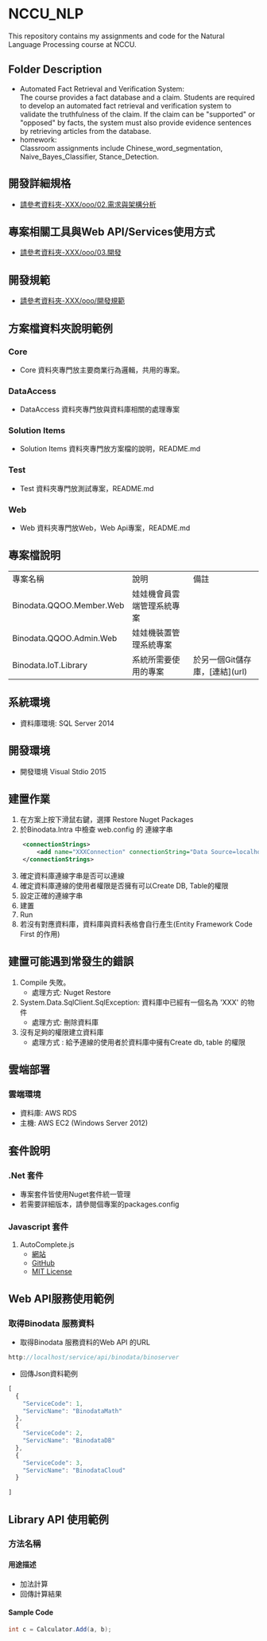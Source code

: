 # NCCU_NLP
This repository contains my assignments and code for the Natural Language Processing course at NCCU.

## Folder Description
* Automated Fact Retrieval and Verification System:    
The course provides a fact database and a claim. Students are required to develop an automated fact retrieval and verification system to validate the truthfulness of 	the claim. If the claim can be "supported" or "opposed" by facts, the system must also provide evidence sentences by retrieving articles from the database.
* homework:   
Classroom assignments include Chinese_word_segmentation, Naive_Bayes_Classifier, Stance_Detection.	

## 開發詳細規格
* [請參考資料夾-XXX/ooo/02.需求與架構分析](url)

## 專案相關工具與Web API/Services使用方式
* [請參考資料夾-XXX/ooo/03.開發](url)

## 開發規範
* [請參考資料夾-XXX/ooo/開發規範](url)

## 方案檔資料夾說明範例

### Core
* Core 資料夾專門放主要商業行為邏輯，共用的專案。

### DataAccess

* DataAccess 資料夾專門放與資料庫相關的處理專案

### Solution Items

* Solution Items 資料夾專門放方案檔的說明，README.md

### Test

* Test 資料夾專門放測試專案，README.md


### Web

* Web 資料夾專門放Web，Web Api專案，README.md

## 專案檔說明

<table>
    <tr>
        <td>專案名稱</td>
		<td>說明</td>
		<td>備註</td>
    </tr>
	<tr>
        <td>Binodata.QQOO.Member.Web</td>
		<td>娃娃機會員雲端管理系統專案</td>
		<td></td>
    </tr>
	<tr>
        <td>Binodata.QQOO.Admin.Web</td>
		<td>娃娃機裝置管理系統專案</td>
		<td></td>
    </tr>
	<tr>
        <td>Binodata.IoT.Library</td>
		<td>系統所需要使用的專案</td>
		<td>於另一個Git儲存庫，[連結](url)</td>
    </tr>
</table>


## 系統環境

* 資料庫環境: SQL Server 2014

## 開發環境

* 開發環境 Visual Stdio 2015

## 建置作業
1. 在方案上按下滑鼠右鍵，選擇 Restore Nuget Packages
2. 於Binodata.Intra 中檢查 web.config 的 連線字串

``` XML
    <connectionStrings>
        <add name="XXXConnection" connectionString="Data Source=localhost;Initial Catalog=XXX;Persist Security Info=True;User ID=sa;Password=1234567890;Connection Timeout=300;" providerName="System.Data.SqlClient" />
    </connectionStrings>
```
3. 確定資料庫連線字串是否可以連線
4. 確定資料庫連線的使用者權限是否擁有可以Create DB, Table的權限
5. 設定正確的連線字串
6. 建置
7. Run
8. 若沒有對應資料庫，資料庫與資料表格會自行產生(Entity Framework Code First 的作用)

## 建置可能遇到常發生的錯誤

1. Compile 失敗。
   * 處理方式: Nuget Restore
2. System.Data.SqlClient.SqlException: 資料庫中已經有一個名為 'XXX' 的物件
   * 處理方式: 刪除資料庫
3. 沒有足夠的權限建立資料庫
   * 處理方式 : 給予連線的使用者於資料庫中擁有Create db, table 的權限


## 雲端部署

### 雲端環境

* 資料庫: AWS RDS
* 主機: AWS EC2 (Windows Server 2012)

## 套件說明

### .Net 套件
* 專案套件皆使用Nuget套件統一管理
* 若需要詳細版本，請參閱個專案的packages.config

### Javascript 套件
1. AutoComplete.js
   * [網站](https://goodies.pixabay.com/javascript/auto-complete/demo.html)
   * [GitHub](https://github.com/Pixabay/JavaScript-autoComplete)
   * [MIT License](http://www.opensource.org/licenses/mit-license.php)


## Web API服務使用範例

### 取得Binodata 服務資料

* 取得Binodata 服務資料的Web API 的URL

```javascript
http://localhost/service/api/binodata/binoserver
```

* 回傳Json資料範例

```javascript
[
  {
    "ServiceCode": 1,
    "ServicName": "BinodataMath"
  },
  {
    "ServiceCode": 2,
    "ServicName": "BinodataDB"
  },
  {
    "ServiceCode": 3,
    "ServicName": "BinodataCloud"
  }
  
]
```

## Library API 使用範例

### 方法名稱

#### 用途描述

* 加法計算
* 回傳計算結果

#### Sample Code

```cs
int c = Calculator.Add(a, b);
```
